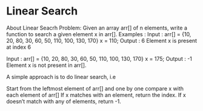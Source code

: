 # Linear Search
 About Linear Seacrh 
Problem: Given an array arr[] of n elements, write a function to search a given element x in arr[].
Examples :
Input : arr[] = {10, 20, 80, 30, 60, 50, 
                     110, 100, 130, 170}
          x = 110;
Output : 6
Element x is present at index 6

Input : arr[] = {10, 20, 80, 30, 60, 50, 
                     110, 100, 130, 170}
           x = 175;
Output : -1
Element x is not present in arr[].

A simple approach is to do linear search, i.e

Start from the leftmost element of arr[] and one by one compare x with each element of arr[]
If x matches with an element, return the index.
If x doesn’t match with any of elements, return -1.
